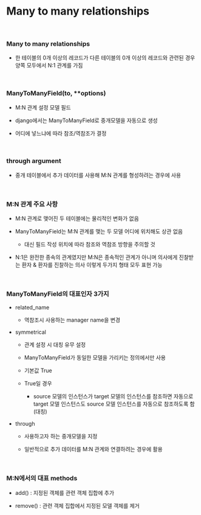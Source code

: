 # Many to many relationships

<br>

### Many to many relationships

- 한 테이블의 0개 이상의 레코드가 다른 테이블의 0개 이상의 레코드와 관련된 경우 양쪽 모두에서 N:1 관계를 가짐

<br>

### ManyToManyField(to, **options)

- M:N 관계 설정 모델 필드

- django에서는 ManyToManyField로 중개모델을 자동으로 생성

- 어디에 넣느냐에 따라 참조/역참조가 결정

<br>

### through argument

- 중개 테이블에서 추가 데이터를 사용해 M:N 관계를 형성하려는 경우에 사용

<br>

### M:N 관계 주요 사항

- M:N 관계로 맺어진 두 테이블에는 물리적인 변화가 없음

- ManyToManyField는 M:N 관계를 맺는 두 모델 어디에 위치해도 상관 없음

    - 대신 필드 작성 위치에 따라 참조와 역참조 방향을 주의할 것

- N:1은 완전한 종속의 관계였지만 M:N은 종속적인 관계가 아니며 의사에게 진찰받는 환자 & 환자를 진찰하는 의사 이렇게 두가지 형태 모두 표현 가능

<br>

### ManyToManyField의 대표인자 3가지

- related_name

    - 역참조시 사용하는 manager name을 변경

- symmetrical

    - 관계 설정 시 대칭 유무 설정
    
    - ManyToManyField가 동일한 모델을 가리키는 정의에서만 사용
    
    - 기본값 True

    - True일 경우

        - source 모델의 인스턴스가 target 모델의 인스턴스를 참조하면 자동으로 target 모델 인스턴스도 source 모델 인스턴스를 자동으로 참조하도록 함(대칭)

- through

    - 사용하고자 하는 중개모델을 지정

    - 일반적으로 추가 데이터를 M:N 관계와 연결하려는 경우에 활용

<br>

### M:N에서의 대표 methods

- add() : 지정된 객체를 관련 객체 집합에 추가

- remove() : 관련 객체 집합에서 지정된 모델 객체를 제거